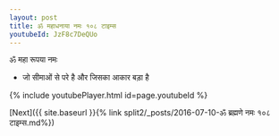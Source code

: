```yaml
---
layout: post
title: ॐ महाधनाया नमः १०८ टाइम्स
youtubeId: JzF8c7DeQUo
---
```

 
 
 ॐ महा रूपया नमः  
 
 -  जो सीमाओं से परे है और जिसका आकार बड़ा है 
 
  
 
  
 
 
 
 
 
 


{% include youtubePlayer.html id=page.youtubeId %}
 
[Next]({{ site.baseurl }}{% link  split2/_posts/2016-07-10-ॐ ब्रह्मणे नमः १०८ टाइम्स.md%})
 
